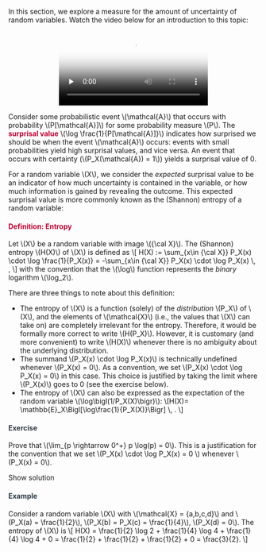 <p>In this section, we explore a measure for the amount of uncertainty of random variables. Watch the video below for an introduction to this topic:</p>
<p style="text-align: center;"><video preload="none" class="instructure_inline_media_comment" data-media_comment_id="m-u7oeQeWyo97fFFYmUAQiWVVyUPq3KDg" data-media_comment_type="video" controls="controls" poster="https://canvas.uva.nl/media_objects/m-u7oeQeWyo97fFFYmUAQiWVVyUPq3KDg/thumbnail?height=448&amp;type=3&amp;width=550" src="https://canvas.uva.nl/courses/2205/media_download?entryId=m-u7oeQeWyo97fFFYmUAQiWVVyUPq3KDg&amp;media_type=video&amp;redirect=1" data-alt=""></video></p>
<p>Consider some probabilistic event \(\mathcal{A}\) that occurs with probability \(P[\mathcal{A}]\) for some probability measure \(P\). The <span style="color: #bc0031;"><strong>surprisal value</strong></span> \(\log \frac{1}{P[\mathcal{A}]}\) indicates how surprised we should be when the event \(\mathcal{A}\) occurs: events with small probabilities yield high surprisal values, and vice versa. An event that occurs with certainty (\(P_X(\mathcal{A}) = 1\)) yields a surprisal value of 0.<span style="color: #ff00ff;"></span></p>
<p>For a random variable \(X\), we consider the <i>expected</i> surprisal value to be an indicator of how much uncertainty is contained in the variable, or how much information is gained by revealing the outcome. This expected surprisal value is more commonly known as the <a title="Shannon once said: My greatest concern was what to call it. I thought of calling it 'information', but the word was overly used, so I decided to call it 'uncertainty'. When I discussed it with John von Neumann, he had a better idea. Von Neumann told me: ''You should call it 'entropy', for two reasons. In the first place, your uncertainty function has been used in statistical mechanics under that name, so it already has a name. In the second place, and more important, nobody knows what entropy really is, so in a debate you will always have the advantage.''" data-tooltip='{"tooltipClass":"popover popover-padded", "position":"right"}'>(Shannon) entropy</a> of a random variable:</p>
<div id="defEntropy" class="content-box pad-box-mini border border-trbl border-round">
<h4 style="color: #bc0031;"><strong>Definition: Entropy</strong></h4>
Let \(X\) be a random variable with image \({\cal X}\). The (Shannon) entropy \(H(X)\) of \(X\) is defined as \[ H(X) := \sum_{x\in {\cal X}} P_X(x) \cdot \log \frac{1}{P_X(x)} = -\sum_{x\in {\cal X}} P_X(x) \cdot \log P_X(x) \, , \] with the convention that the \(\log\) function represents the <i>binary</i> logarithm \(\log_2\).</div>
<p>There are three things to note about this definition:</p>
<ul>
<li>The entropy of \(X\) is a function (solely) of the <i>distribution</i> \(P_X\) of \(X\), and the elements of \(\mathcal{X}\) (i.e., the values that \(X\) can take on) are completely irrelevant for the entropy. Therefore, it would be formally more correct to write \(H(P_X)\). However, it is customary (and more convenient) to write \(H(X)\) whenever there is no ambiguity about the underlying distribution.</li>
<li>The summand \(P_X(x) \cdot \log P_X(x)\) is technically undefined whenever \(P_X(x) = 0\). As a convention, we set \(P_X(x) \cdot \log P_X(x) = 0\) in this case. This choice is justified by taking the limit where \(P_X(x)\) goes to 0 (see the exercise below).</li>
<li>The entropy of \(X\) can also be expressed as the expectation of the random variable \(\log\bigl(1/P_X(X)\bigr)\): \[H(X)= \mathbb{E}_X\Bigl[\log\frac{1}{P_X(X)}\Bigr] \, . \]</li>
</ul>
<div class="content-box pad-box-mini border border-trbl border-round">
<h4 style="color: #2d3b45;"><strong>Exercise</strong></h4>
<p>Prove that \(\lim_{p \rightarrow 0^+} p \log(p) = 0\). This is a justification for the convention that we set \(P_X(x) \cdot \log P_X(x) = 0 \) whenever \(P_X(x) = 0\).</p>
<p><span class="element_toggler" role="button" aria-controls="group3" aria-label="Toggler" aria-expanded="false"><span class="Button">Show solution</span></span></p>
<div id="group3" style="display: none;">
<div class="content-box">First, note that \[ \lim_{p \rightarrow 0^+} \log p = -\infty \] and \[ \lim_{p \rightarrow 0^+} \frac{1}{p} = \infty. \] So, by <a href="http://mathworld.wolfram.com/LHospitalsRule.html">l'Hopital's rule</a>, \[ \lim_{p \rightarrow 0^+} p \log p = \lim_{p \rightarrow 0^+} \frac{\log p}{1/p} = \lim_{p \rightarrow 0^+} \frac{[\log p]'}{[1/p]'} = \lim_{p \rightarrow 0^+} -\ln(2)\frac{1/p}{1/p^2} = \lim_{p \rightarrow 0^+} -\ln(2)p = 0. \]</div>
</div>
</div>
<div class="content-box pad-box-mini border border-trbl border-round">
<h4 style="color: #2d3b45;"><strong>Example</strong></h4>
Consider a random variable \(X\) with \(\mathcal{X} = {a,b,c,d}\) and \(P_X(a) = \frac{1}{2}\), \(P_X(b) = P_X(c) = \frac{1}{4}\), \(P_X(d) = 0\). The entropy of \(X\) is \[ H(X) = \frac{1}{2} \log 2 + \frac{1}{4} \log 4 + \frac{1}{4} \log 4 + 0 = \frac{1}{2} + \frac{1}{2} + \frac{1}{2} + 0 = \frac{3}{2}. \]</div>